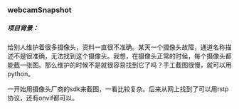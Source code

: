 ### webcamSnapshot



##### 项目背景：

给别人维护着很多摄像头，资料一直很不准确。某天一个摄像头故障，通道名称描述不是很准确，无法找到这个摄像头。我想，在摄像头正常的时候，每个摄像头都能截一张图。那么维护的时候不是就很容易找到它了吗？手工截图很慢，就可以用python。

一开始用摄像头厂商的sdk来截图，一看比较复杂。后来从网上找到了可以用rstp协议，还有onvif都可以。 



